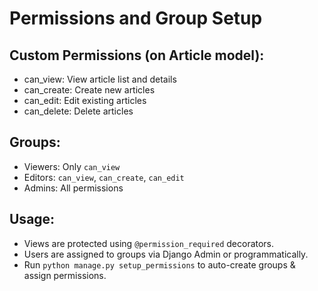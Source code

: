 # Permissions and Group Setup

## Custom Permissions (on Article model):
- can_view: View article list and details
- can_create: Create new articles
- can_edit: Edit existing articles
- can_delete: Delete articles

## Groups:
- Viewers: Only `can_view`
- Editors: `can_view`, `can_create`, `can_edit`
- Admins: All permissions

## Usage:
- Views are protected using `@permission_required` decorators.
- Users are assigned to groups via Django Admin or programmatically.
- Run `python manage.py setup_permissions` to auto-create groups & assign permissions.
